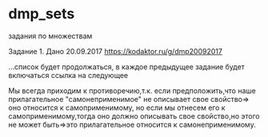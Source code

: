 # dmp_sets
задания по множествам

Задание 1. Дано 20.09.2017 https://kodaktor.ru/g/dmp20092017

...список будет продолжаться, в каждое предыдущее задание будет включаться ссылка на следующее



Мы всегда приходим к противоречию,т.к. если предположить,что наше прилагательное "самонеприменимое" не описывает свое свойство=> оно относится к самоприменимому, но если мы отнесем его к самоприменимому,тогда оно должно описывать свое свойство,но этого не может быть=>это прилагательное относится к самонеприменимому.
